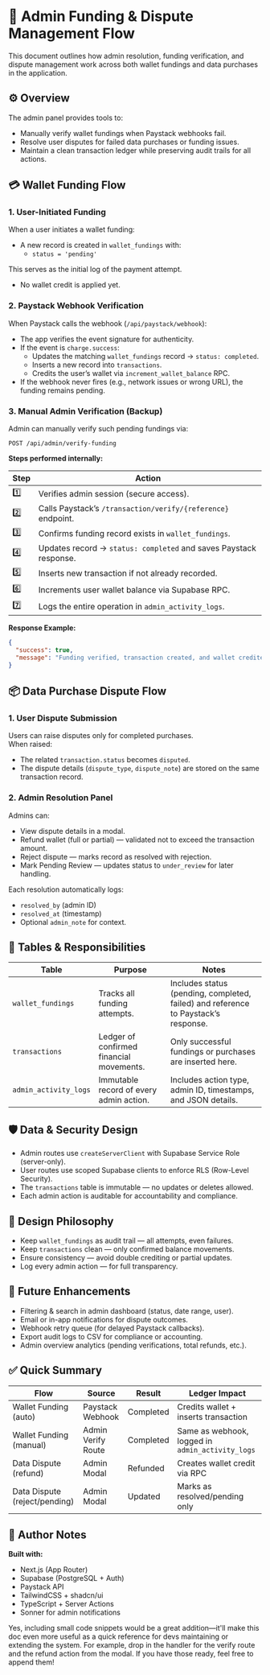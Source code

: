 # 🧾 Admin Funding & Dispute Management Flow

This document outlines how admin resolution, funding verification, and dispute management work across both wallet fundings and data purchases in the application.

## ⚙️ Overview

The admin panel provides tools to:

- Manually verify wallet fundings when Paystack webhooks fail.
- Resolve user disputes for failed data purchases or funding issues.
- Maintain a clean transaction ledger while preserving audit trails for all actions.

## 💳 Wallet Funding Flow

### 1. User-Initiated Funding

When a user initiates a wallet funding:

- A new record is created in `wallet_fundings` with:
  - `status = 'pending'`

This serves as the initial log of the payment attempt.

- No wallet credit is applied yet.

### 2. Paystack Webhook Verification

When Paystack calls the webhook (`/api/paystack/webhook`):

- The app verifies the event signature for authenticity.
- If the event is `charge.success`:
  - Updates the matching `wallet_fundings` record → `status: completed`.
  - Inserts a new record into `transactions`.
  - Credits the user’s wallet via `increment_wallet_balance` RPC.
- If the webhook never fires (e.g., network issues or wrong URL), the funding remains pending.

### 3. Manual Admin Verification (Backup)

Admin can manually verify such pending fundings via:

`POST /api/admin/verify-funding`

**Steps performed internally:**

| Step | Action                                                            |
| ---- | ----------------------------------------------------------------- |
| 1️⃣   | Verifies admin session (secure access).                           |
| 2️⃣   | Calls Paystack’s `/transaction/verify/{reference}` endpoint.      |
| 3️⃣   | Confirms funding record exists in `wallet_fundings`.              |
| 4️⃣   | Updates record → `status: completed` and saves Paystack response. |
| 5️⃣   | Inserts new transaction if not already recorded.                  |
| 6️⃣   | Increments user wallet balance via Supabase RPC.                  |
| 7️⃣   | Logs the entire operation in `admin_activity_logs`.               |

**Response Example:**

```json
{
  "success": true,
  "message": "Funding verified, transaction created, and wallet credited."
}
```

## 📦 Data Purchase Dispute Flow

### 1. User Dispute Submission

Users can raise disputes only for completed purchases.  
When raised:

- The related `transaction.status` becomes `disputed`.
- The dispute details (`dispute_type`, `dispute_note`) are stored on the same transaction record.

### 2. Admin Resolution Panel

Admins can:

- View dispute details in a modal.
- Refund wallet (full or partial) — validated not to exceed the transaction amount.
- Reject dispute — marks record as resolved with rejection.
- Mark Pending Review — updates status to `under_review` for later handling.

Each resolution automatically logs:

- `resolved_by` (admin ID)
- `resolved_at` (timestamp)
- Optional `admin_note` for context.

## 🧾 Tables & Responsibilities

| Table                 | Purpose                                  | Notes                                                                              |
| --------------------- | ---------------------------------------- | ---------------------------------------------------------------------------------- |
| `wallet_fundings`     | Tracks all funding attempts.             | Includes status (pending, completed, failed) and reference to Paystack’s response. |
| `transactions`        | Ledger of confirmed financial movements. | Only successful fundings or purchases are inserted here.                           |
| `admin_activity_logs` | Immutable record of every admin action.  | Includes action type, admin ID, timestamps, and JSON details.                      |

## 🛡️ Data & Security Design

- Admin routes use `createServerClient` with Supabase Service Role (server-only).
- User routes use scoped Supabase clients to enforce RLS (Row-Level Security).
- The `transactions` table is immutable — no updates or deletes allowed.
- Each admin action is auditable for accountability and compliance.

## 🧠 Design Philosophy

- Keep `wallet_fundings` as audit trail — all attempts, even failures.
- Keep `transactions` clean — only confirmed balance movements.
- Ensure consistency — avoid double crediting or partial updates.
- Log every admin action — for full transparency.

## 🚀 Future Enhancements

- Filtering & search in admin dashboard (status, date range, user).
- Email or in-app notifications for dispute outcomes.
- Webhook retry queue (for delayed Paystack callbacks).
- Export audit logs to CSV for compliance or accounting.
- Admin overview analytics (pending verifications, total refunds, etc.).

## ✅ Quick Summary

| Flow                          | Source             | Result    | Ledger Impact                                    |
| ----------------------------- | ------------------ | --------- | ------------------------------------------------ |
| Wallet Funding (auto)         | Paystack Webhook   | Completed | Credits wallet + inserts transaction             |
| Wallet Funding (manual)       | Admin Verify Route | Completed | Same as webhook, logged in `admin_activity_logs` |
| Data Dispute (refund)         | Admin Modal        | Refunded  | Creates wallet credit via RPC                    |
| Data Dispute (reject/pending) | Admin Modal        | Updated   | Marks as resolved/pending only                   |

## 📎 Author Notes

**Built with:**

- Next.js (App Router)
- Supabase (PostgreSQL + Auth)
- Paystack API
- TailwindCSS + shadcn/ui
- TypeScript + Server Actions
- Sonner for admin notifications

Yes, including small code snippets would be a great addition—it'll make this doc even more useful as a quick reference for devs maintaining or extending the system. For example, drop in the handler for the verify route and the refund action from the modal. If you have those ready, feel free to append them!
